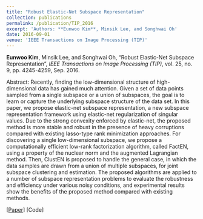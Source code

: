```yaml
---
title: "Robust Elastic-Net Subspace Representation"
collection: publications
permalink: /publication/TIP_2016
excerpt: 'Authors: **Eunwoo Kim**, Minsik Lee, and Songhwai Oh'
date: 2016-09-01
venue: 'IEEE Transactions on Image Processing (TIP)'
---
```

**Eunwoo Kim**, Minsik Lee, and Songhwai Oh, “Robust Elastic-Net Subspace Representation”, *IEEE Transactions on Image Processing (TIP)*, vol.  25, no. 9, pp. 4245-4259, Sep. 2016.

Abstract: Recently, finding the low-dimensional structure of high-dimensional data has gained much attention. Given a set of data points sampled from a single subspace or a union of subspaces, the goal is to learn or capture the underlying subspace structure of the data set. In this paper, we propose elastic-net subspace representation, a new subspace representation framework using elastic-net regularization of singular values. Due to the strong convexity enforced by elastic-net, the proposed method is more stable and robust in the presence of heavy corruptions compared with existing lasso-type rank minimization approaches. For discovering a single low-dimensional subspace, we propose a computationally efficient low-rank factorization algorithm, called FactEN, using a property of the nuclear norm and the augmented Lagrangian method. Then, ClustEN is proposed to handle the general case, in which the data samples are drawn from a union of multiple subspaces, for joint subspace clustering and estimation. The proposed algorithms are applied to a number of subspace representation problems to evaluate the robustness and efficiency under various noisy conditions, and experimental results show the benefits of the proposed method compared with existing methods.

[[Paper](https://ieeexplore.ieee.org/document/7506231)] [Code]
